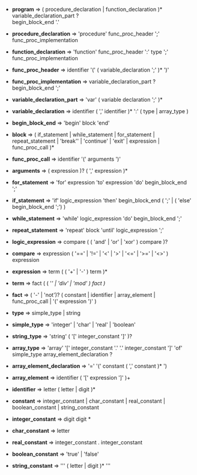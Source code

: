 

 - **program**  =>                        (  procedure_declaration  |  function_declaration )*  variable_declaration_part ?  
   begin_block_end  '.'

  

- **procedure_declaration**  =>         'procedure'  func_proc_header  ';'  func_proc_implementation

- **function_declaration**  =>         'function'   func_proc_header  ':'  type  ';'  func_proc_implementation  
  
- **func_proc_header**  =>               identifier  '(' (  variable_declaration  ';' )* ')'  
- **func_proc_implementation** =>        variable_declaration_part ?  begin_block_end  ';'  
- **variable_declaration_part** =>       'var' ( variable declaration  ';' )*  
- **variable_declaration**  =>         identifier  ( ','  identifier  )* ':' (  type  |  array_type  )  
- **begin_block_end**  =>             'begin'  block  'end'  
- **block**  =>                    ( if_statement  |  while_statement  |  for_statement  |  repeat_statement  | 'break'' | 'continue' | 'exit' |  expression  |   func_proc_call  )*  
  
- **func_proc_call**  =>              identifier  '('  arguments  ')'  
- **arguments**  =>                 ( expression  )? ( ','  expression  )*  
  
- **for_statement**  =>               'for'  expression  'to'  expression  'do'  begin_block_end  ';'  
- **if_statement**  =>               'if'   logic_expression  'then'  begin_block_end  ( ';' | ( 'else'  begin_block_end  ';') )  
- **while_statement**  =>               'while'  logic_expression  'do'  begin_block_end  ';'  
- **repeat_statement**  =>              'repeat'  block  'until'  logic_expression  ';'  
  
- **logic_expression** =>             compare  ( ( 'and' | 'or' | 'xor' )  compare  )?  
- **compare**  =>                   expression  ( '==' | '!=' | '<' | '>' | '<=' | '>=' | '<>' )  expression  
  
- **expression**  =>                 term  ( ( '+' | '-' )  term  )*  
- **term**  =>                     fact  ( ( '*' | 'div' | 'mod' )  fact  )*  
- **fact**  =>                     ( '-' | 'not')? (  constant  |  identifier  |  array_element  |  func_proc_call  | '('  expression  ')' )  
  
- **type**  =>                           simple_type   |  string  
- **simple_type**  =>                    'integer' | 'char' | 'real' | 'boolean'  
- **string_type**  =>                    'string' ( '['  integer_constant  ']' )?  
- **array_type**  =>                 'array' '['  integer_constant  '.' '.'  integer_constant  ']' 'of'  simple_type   array_element_declaration ?  
- **array_element_declaration**  =>     '=' '('  constant  ( ','  constant  )* ')  
- **array_element**  =>               identifier  ( '['  expression  ']' )+  
  
- **identifier**  =>                 letter  (  letter  |  digit  )*  
- **constant**  =>                       integer_constant  |  char_constant  |  real_constant  |  boolean_constant  |  string_constant  
- **integer_constant**  =>            digit   digit *  
- **char_constant**  =>                  letter  
- **real_constant**  =>                  integer_constant  .  integer_constant  
- **boolean_constant**  =>               'true' | 'false'  
- **string_constant**  =>                ''' (  letter  |  digit  )* '''
